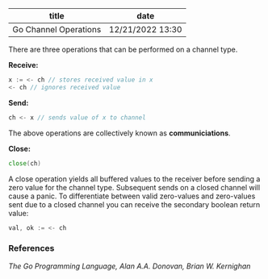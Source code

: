 | title | date |
|---|---|
| Go Channel Operations | 12/21/2022 13:30 |

There are three operations that can be performed on a channel type.

**Receive:** 
```go
x := <- ch // stores received value in x
<- ch // ignores received value
```

**Send:**
```go
ch <- x // sends value of x to channel
```

The above operations are collectively known as **communiciations**. 

**Close:**
```go
close(ch)
```

A close operation yields all buffered values to the receiver before sending a
zero value for the channel type. Subsequent sends on a closed channel will cause
a panic. To differentiate between valid zero-values and zero-values sent due to
a closed channel you can receive the secondary boolean return value:
```go
val, ok := <- ch
```

### References
_The Go Programming Language, Alan A.A. Donovan, Brian W. Kernighan_
